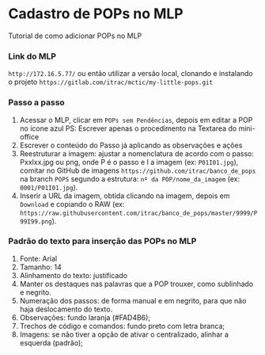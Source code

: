 Cadastro de POPs no MLP
==============

Tutorial de como adicionar POPs no MLP

### Link do MLP

`http://172.16.5.77/`
ou então utilizar a versão local, clonando e instalando o projeto `https://gitlab.com/itrac/mctic/my-little-pops.git`

### Passo a passo

1. Acessar o MLP, clicar em `POPs sem Pendências`, depois em editar a POP no ícone azul
PS: Escrever apenas o procedimento na Textarea do mini-office
2. Escrever o conteúdo do Passo já aplicando as observações e ações
3. Reestruturar a imagem: ajustar a nomenclatura de acordo com o passo: PxxIxx.jpg ou png, onde P é o passo e I a imagem (ex: `P01I01.jpg`), comitar no GitHub de imagens `https://github.com/itrac/banco_de_pops` na branch `POPS` segundo a estrutura: `nº da POP/nome_da_imagem` (ex: `0001/P01I01.jpg`).
4. Inserir a URL da imagem, obtida clicando na imagem, depois em `Download` e copiando o RAW (ex: `https://raw.githubusercontent.com/itrac/banco_de_pops/master/9999/P99I99.png`).

### Padrão do texto para inserção das POPs no MLP

1. Fonte: Arial
2. Tamanho: 14
3. Alinhamento do texto: justificado
4. Manter os destaques nas palavras que a POP trouxer, como sublinhado e negrito.
5. Numeração dos passos: de forma manual e em negrito, para que não haja deslocamento do texto.
6. Observações: fundo laranja (#FAD4B6);
7. Trechos de código e comandos: fundo preto com letra branca;
8. Imagens: se não tiver a opção de ativar o centralizado, alinhar a esquerda (padrão);
